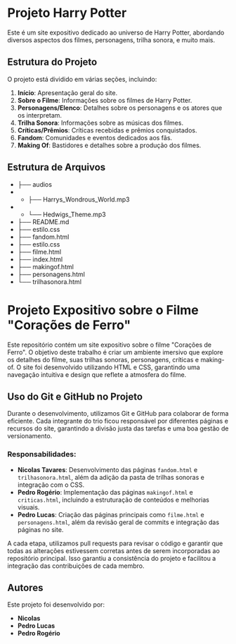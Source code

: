 # Projeto Harry Potter

Este é um site expositivo dedicado ao universo de Harry Potter, abordando diversos aspectos dos filmes, personagens, trilha sonora, e muito mais.

## Estrutura do Projeto

O projeto está dividido em várias seções, incluindo:

1. **Início**: Apresentação geral do site.
2. **Sobre o Filme**: Informações sobre os filmes de Harry Potter.
3. **Personagens/Elenco**: Detalhes sobre os personagens e os atores que os interpretam.
4. **Trilha Sonora**: Informações sobre as músicas dos filmes.
5. **Críticas/Prêmios**: Críticas recebidas e prêmios conquistados.
6. **Fandom**: Comunidades e eventos dedicados aos fãs.
7. **Making Of**: Bastidores e detalhes sobre a produção dos filmes.

## Estrutura de Arquivos

- ├── audios                         
- - ├── Harrys_Wondrous_World.mp3             
- - └── Hedwigs_Theme.mp3
- ├── README.md           
- ├── estilo.css 
- ├── fandom.html 
- ├── estilo.css 
- ├── filme.html 
- ├── index.html 
- ├── makingof.html 
- ├── personagens.html
- └── trilhasonora.html

# Projeto Expositivo sobre o Filme "Corações de Ferro"

Este repositório contém um site expositivo sobre o filme "Corações de Ferro". O objetivo deste trabalho é criar um ambiente imersivo que explore os detalhes do filme, suas trilhas sonoras, personagens, críticas e making-of. O site foi desenvolvido utilizando HTML e CSS, garantindo uma navegação intuitiva e design que reflete a atmosfera do filme.

## Uso do Git e GitHub no Projeto

Durante o desenvolvimento, utilizamos Git e GitHub para colaborar de forma eficiente. Cada integrante do trio ficou responsável por diferentes páginas e recursos do site, garantindo a divisão justa das tarefas e uma boa gestão de versionamento. 

### Responsabilidades:
- **Nicolas Tavares**: Desenvolvimento das páginas `fandom.html` e `trilhasonora.html`, além da adição da pasta de trilhas sonoras e integração com o CSS.
- **Pedro Rogério**: Implementação das páginas `makingof.html` e `criticas.html`, incluindo a estruturação de conteúdos e melhorias visuais.
- **Pedro Lucas**: Criação das páginas principais como `filme.html` e `personagens.html`, além da revisão geral de commits e integração das páginas no site.

A cada etapa, utilizamos pull requests para revisar o código e garantir que todas as alterações estivessem corretas antes de serem incorporadas ao repositório principal. Isso garantiu a consistência do projeto e facilitou a integração das contribuições de cada membro.

## Autores

Este projeto foi desenvolvido por:

- **Nicolas**
- **Pedro Lucas**
- **Pedro Rogério**
